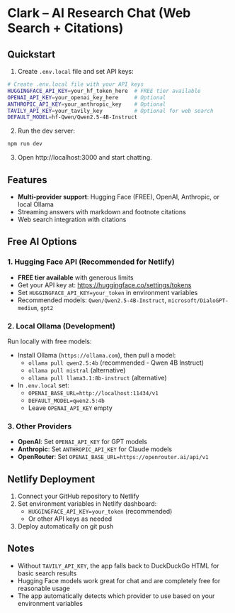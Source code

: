 # Clark – AI Research Chat (Web Search + Citations)

## Quickstart

1. Create `.env.local` file and set API keys:

```bash
# Create .env.local file with your API keys
HUGGINGFACE_API_KEY=your_hf_token_here  # FREE tier available
OPENAI_API_KEY=your_openai_key_here     # Optional
ANTHROPIC_API_KEY=your_anthropic_key    # Optional
TAVILY_API_KEY=your_tavily_key          # Optional for web search
DEFAULT_MODEL=hf-Qwen/Qwen2.5-4B-Instruct
```

2. Run the dev server:

```bash
npm run dev
```

3. Open http://localhost:3000 and start chatting.

## Features
- **Multi-provider support**: Hugging Face (FREE), OpenAI, Anthropic, or local Ollama
- Streaming answers with markdown and footnote citations
- Web search integration with citations

## Free AI Options

### 1. Hugging Face API (Recommended for Netlify)
- **FREE tier available** with generous limits
- Get your API key at: https://huggingface.co/settings/tokens
- Set `HUGGINGFACE_API_KEY=your_token` in environment variables
- Recommended models: `Qwen/Qwen2.5-4B-Instruct`, `microsoft/DialoGPT-medium`, `gpt2`

### 2. Local Ollama (Development)
Run locally with free models:
- Install Ollama (`https://ollama.com`), then pull a model:
  - `ollama pull qwen2.5:4b` (recommended - Qwen 4B Instruct)
  - `ollama pull mistral` (alternative)
  - `ollama pull llama3.1:8b-instruct` (alternative)
- In `.env.local` set:
  - `OPENAI_BASE_URL=http://localhost:11434/v1`
  - `DEFAULT_MODEL=qwen2.5:4b`
  - Leave `OPENAI_API_KEY` empty

### 3. Other Providers
- **OpenAI**: Set `OPENAI_API_KEY` for GPT models
- **Anthropic**: Set `ANTHROPIC_API_KEY` for Claude models
- **OpenRouter**: Set `OPENAI_BASE_URL=https://openrouter.ai/api/v1`

## Netlify Deployment
1. Connect your GitHub repository to Netlify
2. Set environment variables in Netlify dashboard:
   - `HUGGINGFACE_API_KEY=your_token` (recommended)
   - Or other API keys as needed
3. Deploy automatically on git push

## Notes
- Without `TAVILY_API_KEY`, the app falls back to DuckDuckGo HTML for basic search results
- Hugging Face models work great for chat and are completely free for reasonable usage
- The app automatically detects which provider to use based on your environment variables

